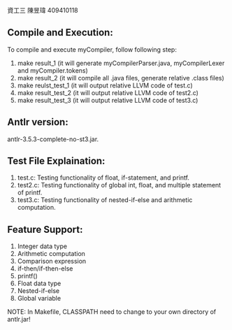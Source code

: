 資工三 陳昱瑋 409410118

## Compile and Execution:

To compile and execute myCompiler, follow following step:
1. make result_1 (it will generate myCompilerParser.java, myCompilerLexer and myCompiler.tokens)
2. make result_2 (it will compile all .java files, generate relative .class files)
3. make reulst_test_1 (it will output relative LLVM code of test.c)
4. make result_test_2 (it will output relative LLVM code of test2.c)
5. make result_test_3 (it will output relative LLVM code of test3.c)

## Antlr version:
antlr-3.5.3-complete-no-st3.jar.

## Test File Explaination:
1. test.c: Testing functionality of float, if-statement, and printf.
2. test2.c: Testing functionality of global int, float, and multiple statement of printf.
3. test3.c: Testing functionality of nested-if-else and arithmetic computation.

## Feature Support:
1. Integer data type
2. Arithmetic computation
3. Comparison expression
4. if-then/if-then-else
5. printf()
6. Float data type
7. Nested-if-else
8. Global variable

NOTE: In Makefile, CLASSPATH need to change to your own directory of antlr.jar!
